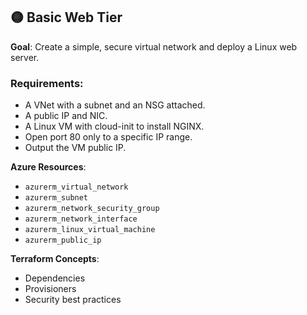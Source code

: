 ## 🟡 **Basic Web Tier**

**Goal**: Create a simple, secure virtual network and deploy a Linux web server.

### Requirements:

* A VNet with a subnet and an NSG attached.
* A public IP and NIC.
* A Linux VM with cloud-init to install NGINX.
* Open port 80 only to a specific IP range.
* Output the VM public IP.

**Azure Resources**:

* `azurerm_virtual_network`
* `azurerm_subnet`
* `azurerm_network_security_group`
* `azurerm_network_interface`
* `azurerm_linux_virtual_machine`
* `azurerm_public_ip`

**Terraform Concepts**:

* Dependencies
* Provisioners
* Security best practices